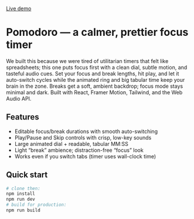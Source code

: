 [Live demo](https://l2g4t-c7v6b-x1q9z.github.io/sorvidpomo/)

# Pomodoro — a calmer, prettier focus timer

We built this because we were tired of utilitarian timers that felt like spreadsheets; this one puts focus first with a clean dial, subtle motion, and tasteful audio cues. Set your focus and break lengths, hit play, and let it auto-switch cycles while the animated ring and big tabular time keep your brain in the zone. Breaks get a soft, ambient backdrop; focus mode stays minimal and dark. Built with React, Framer Motion, Tailwind, and the Web Audio API.

## Features
- Editable focus/break durations with smooth auto-switching
- Play/Pause and Skip controls with crisp, low-key sounds
- Large animated dial + readable, tabular MM:SS
- Light “break” ambience; distraction-free “focus” look
- Works even if you switch tabs (timer uses wall-clock time)

## Quick start
```bash
# clone then:
npm install
npm run dev
# build for production:
npm run build
